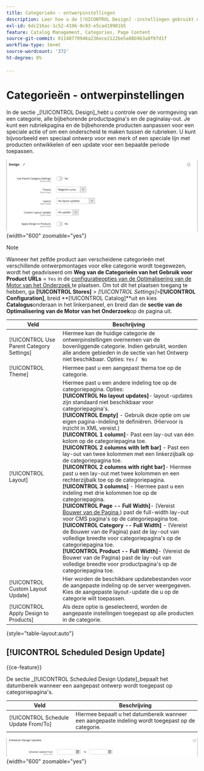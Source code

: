 ```yaml
---
title: Categorieën - ontwerpinstellingen
description: Leer hoe u de [!UICONTROL Design] -instellingen gebruikt om de vormgeving van een categorie, alle bijbehorende productpagina's en de pagina-indeling te definiëren.
exl-id: 6dc216ac-1c52-4196-9c93-e5cad19901b5
feature: Catalog Management, Categories, Page Content
source-git-commit: 01148770946a236ece2122be5a88b963a0f07d1f
workflow-type: tm+mt
source-wordcount: '372'
ht-degree: 0%

---
```


# Categorieën - ontwerpinstellingen

In de sectie _[!UICONTROL Design]_hebt u controle over de vormgeving van een categorie, alle bijbehorende productpagina&#39;s en de paginalay-out. Je kunt een rubriekpagina en de bijbehorende producten aanpassen voor een speciale actie of om een onderscheid te maken tussen de rubrieken. U kunt bijvoorbeeld een speciaal ontwerp voor een merk of een speciale lijn met producten ontwikkelen of een update voor een bepaalde periode toepassen.

![ montages van het Ontwerp voor een categorie ](./assets/category-design.png){width="600" zoomable="yes"}

>[!NOTE]
>
>Wanneer het zelfde product aan verscheidene categorieën met verschillende ontwerpmontages voor elke categorie wordt toegewezen, wordt het geadviseerd om **Weg van de Categorieën van het Gebruik voor Product URLs** = `Yes` in de [ configuratieopties van de Optimalisering van de Motor van het Onderzoek ](../configuration-reference/catalog/catalog.md#search-engine-optimization) te plaatsen. Om tot dit het plaatsen toegang te hebben, ga **[!UICONTROL Stores]** > _[!UICONTROL Settings]_>**[!UICONTROL Configuration]**, breid **[!UICONTROL Catalog]**uit en kies **Catalogus**onderaan in het linkerpaneel, en breid dan de **sectie van de Optimalisering van de Motor van het Onderzoek**op de pagina uit.

| Veld | Beschrijving |
|--- |--- |
| [!UICONTROL Use Parent Category Settings] | Hiermee kan de huidige categorie de ontwerpinstellingen overnemen van de bovenliggende categorie. Indien gebruikt, worden alle andere gebieden in de sectie van het Ontwerp niet beschikbaar. Opties: `Yes` / ` No` |
| [!UICONTROL Theme] | Hiermee past u een aangepast thema toe op de categorie. |
| [!UICONTROL Layout] | Hiermee past u een andere indeling toe op de categoriepagina. Opties: <br/>**[!UICONTROL No layout updates]**- layout-updates zijn standaard niet beschikbaar voor categoriepagina&#39;s.<br/>**[!UICONTROL Empty]** - Gebruik deze optie om uw eigen pagina-indeling te definiëren. (Hiervoor is inzicht in XML vereist.) <br/>**[!UICONTROL 1 column]**- Past een lay-out van één kolom op de categoriepagina toe.<br/>**[!UICONTROL 2 columns with left bar]** - Past een lay-out van twee kolommen met een linkerzijbalk op de categoriepagina toe. <br/>**[!UICONTROL 2 columns with right bar]**- Hiermee past u een lay-out met twee kolommen en een rechterzijbalk toe op de categoriepagina.<br/>**[!UICONTROL 3 columns]** - Hiermee past u een indeling met drie kolommen toe op de categoriepagina.<br/>**[!UICONTROL Page -- Full Width]**- (Vereist [ Bouwer van de Pagina ](../page-builder/introduction.md)) past de full-width lay-out voor CMS pagina&#39;s op de categoriepagina toe.<br/>**[!UICONTROL Category -- Full Width]** - (Vereist de Bouwer van de Pagina) past de lay-out van volledige breedte voor categoriepagina&#39;s op de categoriepagina toe. <br/>**[!UICONTROL Product -- Full Width]**- (Vereist de Bouwer van de Pagina) past de lay-out van volledige breedte voor productpagina&#39;s op de categoriepagina toe. |
| [!UICONTROL Custom Layout Update] | Hier worden de beschikbare updatebestanden voor de aangepaste indeling op de server weergegeven. Kies de aangepaste layout-update die u op de categorie wilt toepassen. |
| [!UICONTROL Apply Design to Products] | Als deze optie is geselecteerd, worden de aangepaste instellingen toegepast op alle producten in de categorie. |

{style="table-layout:auto"}

## [!UICONTROL Scheduled Design Update]

{{ce-feature}}

De sectie _[!UICONTROL Scheduled Design Update]_bepaalt het datumbereik wanneer een aangepast ontwerp wordt toegepast op categoriepagina&#39;s.

| Veld | Beschrijving |
|--- |--- |
| [!UICONTROL Schedule Update From/To] | Hiermee bepaalt u het datumbereik wanneer een aangepaste indeling wordt toegepast op de categorie. |

![ Geplande Update van het Ontwerp ](./assets/category-scheduled-design-update.png){width="600" zoomable="yes"}
